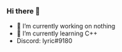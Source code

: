 ### Hi there 👋

- 🔭 I’m currently working on nothing
- 🌱 I’m currently learning C++
- Discord: lyric#9180

